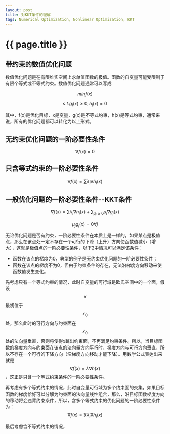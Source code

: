 ```yaml
---
layout: post
title: 对KKT条件的理解
tags: Numerical Optimization, Nonlinear Optimization, KKT
---
```


# {{ page.title }}

## 带约束的数值优化问题

数值优化问题是在有限维实空间上求单值函数的极值。函数的自变量可能受限制于有限个等式或不等式约束。数值优化问题通常可以写成

$$min f(x)$$

$$s.t. g_i(x)\geq0, h_j(x)=0$$

其中，f(x)是优化目标，x是变量，g(x)是不等式约束，h(x)是等式约束，通常来说，所有的优化问题都可以转化为以上形式。

## 无约束优化问题的一阶必要性条件

$$\nabla f(x)=0$$


## 只含等式约束的一阶必要性条件

$$\nabla f(x) = \sum\lambda_i\nabla h_i(x)$$


## 一般优化问题的一阶必要性条件--KKT条件

$$\nabla f(x) = \sum\lambda_i\nabla h_i(x) + \sum_{\mu_j \geq 0}\mu_j\nabla g_j(x)$$

$$ \mu_j g_j(x) = 0 \forall j $$


无论优化问题是否有约束，一阶必要性条件在本质上是一样的，如果某点是极值点，那么在该点处一定不存在一个可行的下降（上升）方向使函数值减小（增大），这就是极值点的一阶必要性条件，以下2中情况可以满足该条件：

* 函数在该点的梯度为0，典型的例子是无约束优化问题的一阶必要性条件；
* 函数在该点的梯度不为0，但由于约束条件的存在，无法沿梯度方向移动来使函数值发生变化。

先考虑只有一个等式约束的情况，此时自变量的可行域是欧氏空间中的一个面，假设$$ x $$最初位于$$ x_0 $$处，那么此时的可行方向与约束面在$$ x_0 $$处的法向量垂直，否则将使得$x$跳出约束面，不再满足约束条件。所以，当目标函数的梯度方向与约束面在该点的法向量方向平行时，梯度方向与可行方向垂直，所以不存在一个可行的下降方向（沿梯度方向移动才能下降）。用数学公式表达出来就是$$ \nabla f(x) = \lambda \nabla h(x) $$，这正是只含一个等式约束条件的一阶必要性条件。

再考虑有多个等式约束的情况，此时自变量可行域为多个约束面的交集，如果目标函数的梯度恰好可以分解为约束面的法向量线性组合，那么，沿目标函数梯度方向的移动将会违背约束条件，所以，含多个等式约束的优化问题的一阶必要性条件为：$$ \nabla f(x) = \sum \lambda_i \nabla h_i(x) $$

最后考虑含不等式约束的情况，
